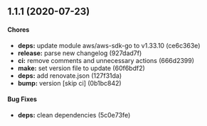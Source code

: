 ## 1.1.1 (2020-07-23)

#### Chores

* **deps:** update module aws/aws-sdk-go to v1.33.10 (ce6c363e)
* **release:** parse new changelog (927dad7f)
* **ci:** remove comments and unnecessary actions (666d2399)
* **make:** set version file to update (60f6bdf2)
* **deps:** add renovate.json (127f31da)
* **bump:** version [skip ci] (0b1bc842)

#### Bug Fixes

* **deps:** clean dependencies (5c0e73fe)

